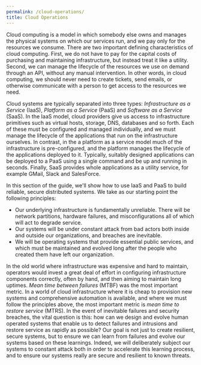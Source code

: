 ```yaml
---
permalink: /cloud-operations/
title: Cloud Operations
---
```


Cloud computing is a model in which somebody else owns and manages the physical systems on which our services run, and we pay only for the resources we consume. There are two important defining characteristics of cloud computing. First, we do not have to pay for the capital costs of purchasing and maintaining infrastructure, but instead treat it like a utility. Second, we can manage the lifecycle of the resources we use on demand through an API, without any manual intervention. In other words, in cloud computing, we should never need to create tickets, send emails, or otherwise communicate with a person to get access to the resources we need.

Cloud systems are typically separated into three types: _Infrastructure as a Service_ (IaaS), _Platform as a Service_ (PaaS) and _Software as a Service_ (SaaS). In the IaaS model, cloud providers give us access to infrastructure primitives such as virtual hosts, storage, DNS, databases and so forth. Each of these must be configured and managed individually, and we must manage the lifecycle of the applications that run on the infrastructure ourselves. In contrast, in the a platform as a service model much of the infrastructure is pre-configured, and the platform manages the lifecycle of the applications deployed to it. Typically, suitably designed applications can be deployed to a PaaS using a single command and be up and running in seconds. Finally, SaaS provides whole applications as a utility service, for example GMail, Slack and SalesForce.

In this section of the guide, we'll show how to use IaaS and PaaS to build reliable, secure distributed systems. We take as our starting point the following principles:

* Our underlying infrastructure is fundamentally unreliable. There will be network partitions, hardware failures, and misconfigurations all of which will act to degrade service.
* Our systems will be under constant attack from bad actors both inside and outside our organizations, and breaches are inevitable.
* We will be operating systems that provide essential public services, and which must be maintained and evolved long after the people who created them have left our organization.

In the old world where infrastructure was expensive and hard to maintain, operators would invest a great deal of effort in configuring infrastructure components correctly, often by hand, and then aiming to maintain long uptimes. _Mean time between failures_ (MTBF) was the most important metric. In a world of cloud infrastructure where it is cheap to provision new systems and comprehensive automation is available, and where we must follow the principles above, the most important metric is _mean time to restore service_ (MTRS). In the event of inevitable failures and security breaches, the vital question is this: how can we design and evolve human operated systems that enable us to detect failures and intrusions and restore service as rapidly as possible? Our goal is not just to create resilient, secure systems, but to ensure we can learn from failures and evolve our systems based on these learnings. Indeed, we will deliberately subject our systems to constant attack both in order to accelerate this learning process, and to ensure our systems really are secure and resilient to known threats.

